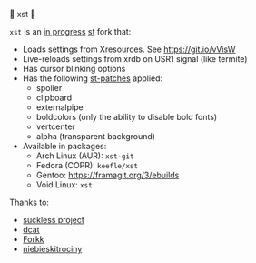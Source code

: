  :pill: xst :pill:

`xst` is an [in progress](https://github.com/neeasade/xst/blob/master/doc/TODO.md) [st](http://st.suckless.org) fork that:

- Loads settings from Xresources. See https://git.io/vVisW
- Live-reloads settings from xrdb on USR1 signal (like termite)
- Has cursor blinking options
- Has the following [st-patches](http://st.suckless.org/patches/) applied:
    - spoiler
    - clipboard
    - externalpipe
    - boldcolors (only the ability to disable bold fonts)
    - vertcenter
    - alpha (transparent background)
- Available in packages:
    - Arch Linux (AUR): `xst-git`
    - Fedora (COPR): `keefle/xst`
    - Gentoo: https://framagit.org/3/ebuilds
    - Void Linux: `xst`

Thanks to:

- [suckless project](http://suckless.org/)
- [dcat](https://github.com/dcat)
- [Forkk](https://github.com/forkk)
- [niebieskitrociny](https://github.com/niebieskitrociny/)

